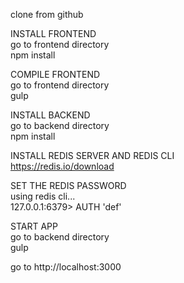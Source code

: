 clone from github  

INSTALL FRONTEND  
go to frontend directory  
npm install  

COMPILE FRONTEND  
go to frontend directory  
gulp  

INSTALL BACKEND  
go to backend directory  
npm install  

INSTALL REDIS SERVER AND REDIS CLI  
https://redis.io/download  

SET THE REDIS PASSWORD  
using redis cli...   
127.0.0.1:6379> AUTH 'def'  

START APP  
go to backend directory  
gulp  

go to http://localhost:3000  


